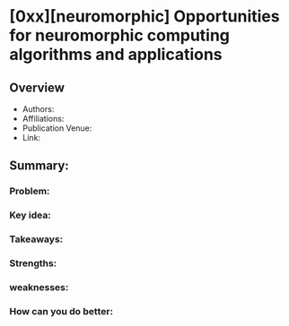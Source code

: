 # [0xx][neuromorphic] Opportunities for neuromorphic computing algorithms and applications
## Overview
* Authors:
* Affiliations: 
* Publication Venue: 
* Link: []()
## Summary: 

### Problem:
### Key idea: 
### Takeaways: 
### Strengths: 
### weaknesses: 
### How can you do better:
   
